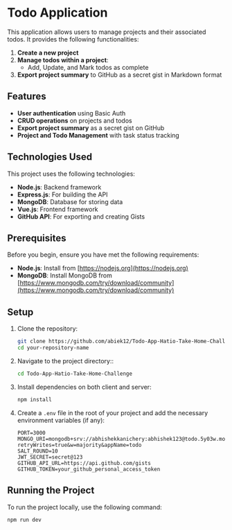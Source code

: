 # Todo Application

This application allows users to manage projects and their associated todos. It provides the following functionalities:
1. **Create a new project**
2. **Manage todos within a project**:
   - Add, Update, and Mark todos as complete
3. **Export project summary** to GitHub as a secret gist in Markdown format

## Features

- **User authentication** using Basic Auth
- **CRUD operations** on projects and todos
- **Export project summary** as a secret gist on GitHub
- **Project and Todo Management** with task status tracking

## Technologies Used

This project uses the following technologies:

- **Node.js**: Backend framework
- **Express.js**: For building the API
- **MongoDB**: Database for storing data
- **Vue.js**: Frontend framework
- **GitHub API**: For exporting and creating Gists

## Prerequisites

Before you begin, ensure you have met the following requirements:

- **Node.js**: Install from [https://nodejs.org](https://nodejs.org)
- **MongoDB**: Install MongoDB from [https://www.mongodb.com/try/download/community](https://www.mongodb.com/try/download/community)

## Setup

1. Clone the repository:

    ```bash
    git clone https://github.com/abiek12/Todo-App-Hatio-Take-Home-Challenge-.git
    cd your-repository-name
    ```
    
2. Navigate to the project directory::

    ```bash
    cd Todo-App-Hatio-Take-Home-Challenge
    ```

3. Install dependencies on both client and server:

    ```bash
    npm install
    ```

4. Create a `.env` file in the root of your project and add the necessary environment variables (if any):

    ```env
    PORT=3000
    MONGO_URI=mongodb+srv://abhishekkanichery:abhishek123@todo.5y03w.mongodb.net/?retryWrites=true&w=majority&appName=todo
    SALT_ROUND=10
    JWT_SECRET=secret@123
    GITHUB_API_URL=https://api.github.com/gists
    GITHUB_TOKEN=your_github_personal_access_token
    ```

## Running the Project

To run the project locally, use the following command:

```bash
npm run dev

